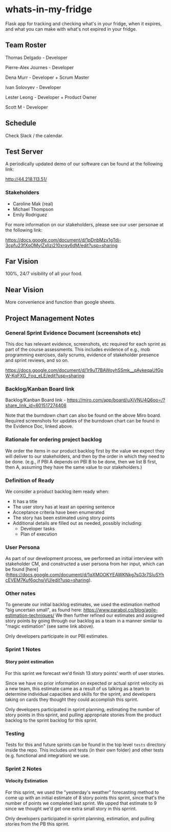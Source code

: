 # whats-in-my-fridge
Flask app for tracking and checking what's in your fridge, when it expires, and what you can make with what's not expired in your fridge.

## Team Roster
Thomas Delgado - Developer 

Pierre-Alex Journes - Developer

Dena Murr - Developer + Scrum Master

Ivan Solovyev - Developer

Lester Leong - Developer + Product Owner

Scott M - Developer

## Schedule
Check Slack / the calendar.

## Test Server
A periodically updated demo of our software can be found at the following link:

<http://44.218.113.51/>

### Stakeholders
* Caroline Mak (real)
* Michael Thompson
* Emily Rodriguez

For more information on our stakeholders, please see our user personae at the following link:

<https://docs.google.com/document/d/1pDnbMzx1gTdj-3cpfu23fXqOMyIZxIizi210xrqy6dM/edit?usp=sharing>

## Far Vision
100%, 24/7 visibility of all your food.

## Near Vision
More convenience and function than google sheets.

## Project Management Notes

### General Sprint Evidence Document (screenshots etc)
This doc has relevant evidence, screenshots, etc required for each sprint as part of the course assessments. This includes evidence of e.g., mob programming exercises, daily scrums, evidence of stakeholder presence and sprint reviews, and so on.

<https://docs.google.com/document/d/1r9uT7BAWoyhSSmk__qAykeqaUfGpW-KqFXG_Foq_eLE/edit?usp=sharing>

### Backlog/Kanban Board link
Backlog/Kanban Board link - <https://miro.com/app/board/uXjVNU4Q6oo=/?share_link_id=601517274408>

Note that the burndown chart can also be found on the above Miro board. Required screenshots for updates of the burndown chart can be found in the Evidence Doc, linked above.

### Rationale for ordering project backlog
We order the items in our product backlog first by the value we expect they will deliver to our stakeholders, and then by the order in which they need to be done. (e.g., if PBI A depends on PBI B to be done, then we list B first, then A, assuming they have the same value to our stakeholders.) 

### Definition of Ready
We consider a product backlog item ready when:
* It has a title
* The user story has at least an opening sentence
* Acceptance criteria have been enumerated
* The story has been estimated using story points
* Additional details are filled out as needed, possibly including:
    * Developer tasks
    * Plan of execution
 
### User Persona
As part of our development process, we performed an initial interview with stakeholder CM, and constructed a user persona from her input, which can be found [here]
(https://docs.google.com/document/d/1qXMOOKYEAWKNkg7sG3r7SIuSYhcEVEM7Kuf6qchsjVU/edit?usp=sharing).
 
### Other notes
To generate our initial backlog estimates, we used the estimation method "big uncertain small", as found here: 
<https://www.parabol.co/blog/agile-estimation-techniques/>
We then further refined our estimates and assigned story points by going through our backlog as a team in a manner similar to "magic estimation" (see same link above).

Only developers participate in our PBI estimates.

### Sprint 1 Notes

#### Story point estimation
For this sprint we forecast we'd finish 13 story points' worth of user stories. 

Since we have no prior information on expected or actual sprint velocity as a new team, this estimate came as a result of us talking as a team to determine individual capacities and skills for the sprint, and developers taking on cards they thought they could accomplish this sprint.

Only developers participated in sprint planning, estimating the number of story points in this sprint, and pulling appropriate stories from the product backlog to the sprint backlog for this sprint. 
### Testing
Tests for this and future sprints can be found in the top level `tests` directory inside the repo. This includes unit tests (in their own folder) and other tests (e.g. functional and integration) we use.

### Sprint 2 Notes

#### Velocity Estimation
For this sprint, we used the "yesterday's weather" forecasting method to come up with an initial estimate of 8 story points this sprint, since that's the number of points we completed last sprint. We upped that estimate to 9 since we thought we'd get one extra small story in this sprrint.

Only developers participated in sprint planning, estimation, and pulling stories from the PB this sprint.
